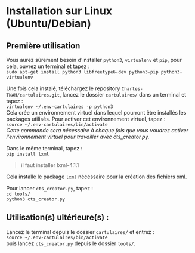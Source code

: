 # Installation sur Linux (Ubuntu/Debian)

## Première utilisation  
Vous aurez sûrement besoin d'installer `python3`, `virtualenv` et `pip`, pour cela, ouvrez un terminal et tapez :  
`sudo apt-get install python3 libfreetype6-dev python3-pip python3-virtualenv`

Une fois cela instalé, téléchargez le repository `Chartes-TNAH/cartulaires.git`, lancez le dossier `cartulaires/` dans un terminal et tapez :  
`virtualenv ~/.env-cartulaires -p python3`  
Cela crée un environnement virtuel dans lequel pourront être installés les packages utilisés. Pour activer cet environnement virtuel, tapez :  
`source ~/.env-cartulaires/bin/activate`  
*Cette commande sera nécessaire à chaque fois que vous voudrez activer l'environnement virtuel pour travailler avec cts_creator.py.*  
  
Dans le même terminal, tapez :  
`pip install lxml`  
> il faut installer lxml-4.1.1

Cela installe le package `lxml` nécessaire pour la création des fichiers xml.  

Pour lancer `cts_creator.py`, tapez :  
`cd tools/`  
`python3 cts_creator.py`  


## Utilisation(s) ultérieure(s) :
Lancez le terminal depuis le dossier `cartulaires/` et entrez :  
`source ~/.env-cartulaires/bin/activate`  
puis lancez `cts_creator.py` depuis le dossier `tools/`.
